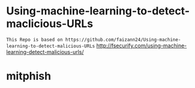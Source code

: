 # Using-machine-learning-to-detect-maclicious-URLs

``` This Repo is based on https://github.com/faizann24/Using-machine-learning-to-detect-malicious-URLs ```
http://fsecurify.com/using-machine-learning-detect-malicious-urls/





# mitphish

